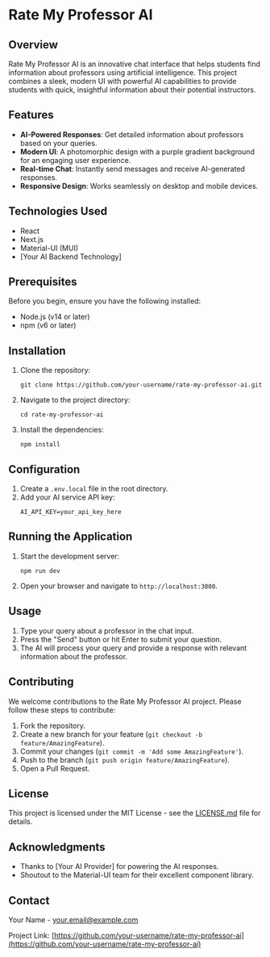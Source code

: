 # Rate My Professor AI

## Overview

Rate My Professor AI is an innovative chat interface that helps students find information about professors using artificial intelligence. This project combines a sleek, modern UI with powerful AI capabilities to provide students with quick, insightful information about their potential instructors.

## Features

- **AI-Powered Responses**: Get detailed information about professors based on your queries.
- **Modern UI**: A photomorphic design with a purple gradient background for an engaging user experience.
- **Real-time Chat**: Instantly send messages and receive AI-generated responses.
- **Responsive Design**: Works seamlessly on desktop and mobile devices.

## Technologies Used

- React
- Next.js
- Material-UI (MUI)
- [Your AI Backend Technology]

## Prerequisites

Before you begin, ensure you have the following installed:

- Node.js (v14 or later)
- npm (v6 or later)

## Installation

1. Clone the repository:

   ```
   git clone https://github.com/your-username/rate-my-professor-ai.git
   ```

2. Navigate to the project directory:

   ```
   cd rate-my-professor-ai
   ```

3. Install the dependencies:
   ```
   npm install
   ```

## Configuration

1. Create a `.env.local` file in the root directory.
2. Add your AI service API key:
   ```
   AI_API_KEY=your_api_key_here
   ```

## Running the Application

1. Start the development server:

   ```
   npm run dev
   ```

2. Open your browser and navigate to `http://localhost:3000`.

## Usage

1. Type your query about a professor in the chat input.
2. Press the "Send" button or hit Enter to submit your question.
3. The AI will process your query and provide a response with relevant information about the professor.

## Contributing

We welcome contributions to the Rate My Professor AI project. Please follow these steps to contribute:

1. Fork the repository.
2. Create a new branch for your feature (`git checkout -b feature/AmazingFeature`).
3. Commit your changes (`git commit -m 'Add some AmazingFeature'`).
4. Push to the branch (`git push origin feature/AmazingFeature`).
5. Open a Pull Request.

## License

This project is licensed under the MIT License - see the [LICENSE.md](LICENSE.md) file for details.

## Acknowledgments

- Thanks to [Your AI Provider] for powering the AI responses.
- Shoutout to the Material-UI team for their excellent component library.

## Contact

Your Name - your.email@example.com

Project Link: [https://github.com/your-username/rate-my-professor-ai](https://github.com/your-username/rate-my-professor-ai)
